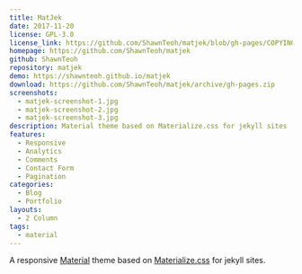 ```yaml
---
title: MatJek
date: 2017-11-20
license: GPL-3.0
license_link: https://github.com/ShawnTeoh/matjek/blob/gh-pages/COPYING
homepage: https://github.com/ShawnTeoh/matjek
github: ShawnTeoh
repository: matjek
demo: https://shawnteoh.github.io/matjek
download: https://github.com/ShawnTeoh/matjek/archive/gh-pages.zip
screenshots:
  - matjek-screenshot-1.jpg
  - matjek-screenshot-2.jpg
  - matjek-screenshot-3.jpg
description: Material theme based on Materialize.css for jekyll sites
features:
  - Responsive
  - Analytics
  - Comments
  - Contact Form
  - Pagination
categories:
  - Blog
  - Portfolio
layouts:
  - 2 Column
tags:
  - material
---
```


A responsive [Material](https://material.io/) theme based on [Materialize.css](http://materializecss.com/) for jekyll sites.
